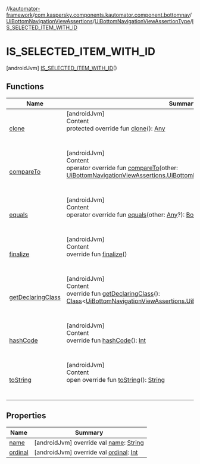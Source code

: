 //[kautomator-framework](../../../../index.md)/[com.kaspersky.components.kautomator.component.bottomnav](../../../index.md)/[UiBottomNavigationViewAssertions](../../index.md)/[UiBottomNavigationViewAssertionType](../index.md)/[IS_SELECTED_ITEM_WITH_ID](index.md)



# IS_SELECTED_ITEM_WITH_ID  
 [androidJvm] [IS_SELECTED_ITEM_WITH_ID](index.md)()  
  
   


## Functions  
  
|  Name|  Summary| 
|---|---|
| [clone](https://kotlinlang.org/api/latest/jvm/stdlib/kotlin/-enum/clone.html)| [androidJvm]  <br>Content  <br>protected override fun [clone](https://kotlinlang.org/api/latest/jvm/stdlib/kotlin/-enum/clone.html)(): [Any](https://kotlinlang.org/api/latest/jvm/stdlib/kotlin/-any/index.html)  <br><br><br>
| [compareTo](https://kotlinlang.org/api/latest/jvm/stdlib/kotlin/-enum/compare-to.html)| [androidJvm]  <br>Content  <br>operator override fun [compareTo](https://kotlinlang.org/api/latest/jvm/stdlib/kotlin/-enum/compare-to.html)(other: [UiBottomNavigationViewAssertions.UiBottomNavigationViewAssertionType](../index.md)): [Int](https://kotlinlang.org/api/latest/jvm/stdlib/kotlin/-int/index.html)  <br><br><br>
| [equals](https://kotlinlang.org/api/latest/jvm/stdlib/kotlin/-enum/equals.html)| [androidJvm]  <br>Content  <br>operator override fun [equals](https://kotlinlang.org/api/latest/jvm/stdlib/kotlin/-enum/equals.html)(other: [Any](https://kotlinlang.org/api/latest/jvm/stdlib/kotlin/-any/index.html)?): [Boolean](https://kotlinlang.org/api/latest/jvm/stdlib/kotlin/-boolean/index.html)  <br><br><br>
| [finalize](https://kotlinlang.org/api/latest/jvm/stdlib/kotlin/-enum/finalize.html)| [androidJvm]  <br>Content  <br>override fun [finalize](https://kotlinlang.org/api/latest/jvm/stdlib/kotlin/-enum/finalize.html)()  <br><br><br>
| [getDeclaringClass](https://kotlinlang.org/api/latest/jvm/stdlib/kotlin/-enum/get-declaring-class.html)| [androidJvm]  <br>Content  <br>override fun [getDeclaringClass](https://kotlinlang.org/api/latest/jvm/stdlib/kotlin/-enum/get-declaring-class.html)(): [Class](https://developer.android.com/reference/kotlin/java/lang/Class.html)<[UiBottomNavigationViewAssertions.UiBottomNavigationViewAssertionType](../index.md)>  <br><br><br>
| [hashCode](https://kotlinlang.org/api/latest/jvm/stdlib/kotlin/-enum/hash-code.html)| [androidJvm]  <br>Content  <br>override fun [hashCode](https://kotlinlang.org/api/latest/jvm/stdlib/kotlin/-enum/hash-code.html)(): [Int](https://kotlinlang.org/api/latest/jvm/stdlib/kotlin/-int/index.html)  <br><br><br>
| [toString](https://kotlinlang.org/api/latest/jvm/stdlib/kotlin/-enum/to-string.html)| [androidJvm]  <br>Content  <br>open override fun [toString](https://kotlinlang.org/api/latest/jvm/stdlib/kotlin/-enum/to-string.html)(): [String](https://kotlinlang.org/api/latest/jvm/stdlib/kotlin/-string/index.html)  <br><br><br>


## Properties  
  
|  Name|  Summary| 
|---|---|
| [name](index.md#com.kaspersky.components.kautomator.component.bottomnav/UiBottomNavigationViewAssertions.UiBottomNavigationViewAssertionType.IS_SELECTED_ITEM_WITH_ID/name/#/PointingToDeclaration/)|  [androidJvm] override val [name](index.md#com.kaspersky.components.kautomator.component.bottomnav/UiBottomNavigationViewAssertions.UiBottomNavigationViewAssertionType.IS_SELECTED_ITEM_WITH_ID/name/#/PointingToDeclaration/): [String](https://kotlinlang.org/api/latest/jvm/stdlib/kotlin/-string/index.html)   <br>
| [ordinal](index.md#com.kaspersky.components.kautomator.component.bottomnav/UiBottomNavigationViewAssertions.UiBottomNavigationViewAssertionType.IS_SELECTED_ITEM_WITH_ID/ordinal/#/PointingToDeclaration/)|  [androidJvm] override val [ordinal](index.md#com.kaspersky.components.kautomator.component.bottomnav/UiBottomNavigationViewAssertions.UiBottomNavigationViewAssertionType.IS_SELECTED_ITEM_WITH_ID/ordinal/#/PointingToDeclaration/): [Int](https://kotlinlang.org/api/latest/jvm/stdlib/kotlin/-int/index.html)   <br>

